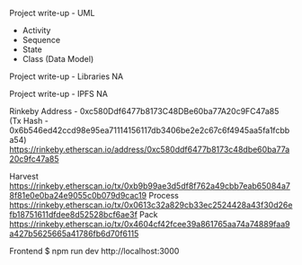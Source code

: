 Project write-up - UML
* Activity
* Sequence
* State
* Class (Data Model)

Project write-up - Libraries
NA

Project write-up - IPFS
NA

Rinkeby Address - 0xc580Ddf6477b8173C48DBe60ba77A20c9FC47a85 (Tx Hash - 0x6b546ed42ccd98e95ea71114156117db3406be2e2c67c6f4945aa5fa1fcbba54)
https://rinkeby.etherscan.io/address/0xc580ddf6477b8173c48dbe60ba77a20c9fc47a85


Harvest https://rinkeby.etherscan.io/tx/0xb9b99ae3d5df8f762a49cbb7eab65084a78f81e0e0ba24e9055c0b079d9cac19
Process https://rinkeby.etherscan.io/tx/0x0613c32a829cb33ec2524428a43f30d26efb18751611dfdee8d52528bcf6ae3f
Pack https://rinkeby.etherscan.io/tx/0x4604cf42fcee39a861765aa74a74889faa9a427b5625665a41786fb6d70f6115

Frontend
$ npm run dev
http://localhost:3000
